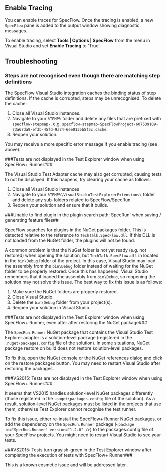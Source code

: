 ## Enable Tracing

You can enable traces for SpecFlow. Once the tracing is enabled, a new `SpecFlow` pane is added to the output window showing diagnostic messages. 

To enable tracing, select **Tools | Options | SpecFlow** from the menu in Visual Studio and set **Enable Tracing** to 'True'. 

## Troubleshooting

### Steps are not recognised even though there are matching step definitions
  
The SpecFlow Visual Studio integration caches the binding status of step definitions. If the cache is corrupted, steps may be unrecognised. To delete the cache:

1. Close all Visual Studio instances.
2. Navigate to your `%TEMP%` folder and delete any files that are prefixed with `specflow-stepmap-`, e.g. `specflow-stepmap-SpecFlowProject-607539109-73a67da9-ef3b-45fd-9a24-6ee0135b5f5c.cache`.
3. Reopen your solution.

You may receive a more specific error message if you enable tracing (see above).

###Tests are not displayed in the Test Explorer window when using SpecFlow+ Runner###

The Visual Studio Test Adapter cache may also get corrupted, causing tests to not be displayed. If this happens, try clearing your cache as follows:

1. Close all Visual Studio instances
2. Navigate to your `%TEMP%\VisualStudioTestExplorerExtensions\` folder and delete any sub-folders related to SpecFlow/SpecRun.
3. Reopen your solution and ensure that it builds.

###Unable to find plugin in the plugin search path: SpecRun` when saving / generating feature files##

SpecFlow searches for plugins in the NuGet packages folder. This is detected relative to the reference to `TechTalk.SpecFlow.dll`. If this DLL is not loaded from the NuGet folder, the plugins will not be found. 

A common problem is that the NuGet folder is not yet ready (e.g. not restored) when opening the solution, but `TechTalk.SpecFlow.dll` in located in the `bin\Debug` folder of the project. In this case, Visual Studio may load the assembly from the `bin\Debug` folder instead of waiting for the NuGet folder to be properly restored. Once this has happened, Visual Studio remembers that it loaded the assembly from `bin\Debug`, so reopening the solution may not solve this issue. The best way to fix this issue is as follows:

1. Make sure the NuGet folders are properly restored.
2. Close Visual Studio.
3. Delete the `bin\Debug` folder from your project(s).
4. Reopen your solution in Visual Studio.

###Tests are not displayed in the Test Explorer window when using SpecFlow+ Runner, even after after restoring the NuGet package###

The `SpecRun.Runner` NuGet package that contains the Visual Studio Test Explorer adapter is a solution-level package (registered in the `.nuget\packages.config` file of the solution). In some situations, NuGet package restore on build does not restore solution-level packages. 
   
To fix this, open the NuGet console or the NuGet references dialog and click on the restore packages button. You may need to restart Visual Studio after restoring the packages.

###VS2015: Tests are not displayed in the Test Explorer window when using SpecFlow+ Runner###

It seems that VS2015 handles solution-level NuGet packages differently (those registered in the `.nuget\packages.config` file of the solution). As a result, solution-level NuGet packages must be listed in the projects that use them, otherwise Test Explorer cannot recognise the test runner.

To fix this issue, either re-install the SpecFlow+ Runner NuGet packages, or add the dependency on the `SpecRun.Runner` package (`<package id="SpecRun.Runner" version="1.2.0" />`) to the packages.config file of your SpecFlow projects. You might need to restart Visual Studio to see your tests.

###VS2015: Tests turn grayish-green in the Test Explorer window after completing the execution of tests with SpecFlow+ Runner###

This is a known cosmetic issue and will be addressed later.